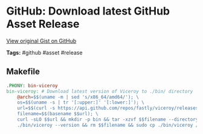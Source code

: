 # GitHub: Download latest GitHub Asset Release 

[View original Gist on GitHub](https://gist.github.com/Integralist/0a685f3128597a18107ced7367b8a5bd)

**Tags:** #github #asset #release

## Makefile

```makefile
.PHONY: bin-viceroy
bin-viceroy: # Download latest version of Viceroy to ./bin/ directory
	@arch=$$(uname -m | sed 's/x86_64/amd64/'); \
	os=$$(uname -s | tr '[:upper:]' '[:lower:]'); \
	url=$$(curl -s https://api.github.com/repos/fastly/viceroy/releases/latest | jq --arg arch $$arch --arg os $$os -r '.assets[] | select((.name | contains($$arch)) and (.name | contains($$os))) | .browser_download_url'); \
	filename=$$(basename $$url); \
	curl -sLO $$url && mkdir -p bin && tar -xzvf $$filename --directory ./bin/ && \
	./bin/viceroy --version && rm $$filename && sudo cp ./bin/viceroy /usr/local/bin/viceroy # NOTE: sudo is a no-op in GitHub Actions
```


